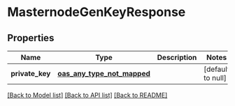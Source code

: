 # MasternodeGenKeyResponse
## Properties

| Name | Type | Description | Notes |
|------------ | ------------- | ------------- | -------------|
| **private\_key** | [**oas_any_type_not_mapped**](.md) |  | [default to null] |

[[Back to Model list]](../README.md#documentation-for-models) [[Back to API list]](../README.md#documentation-for-api-endpoints) [[Back to README]](../README.md)

